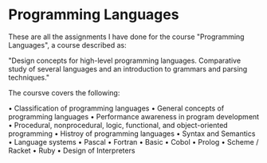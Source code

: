 # Programming Languages  

These are all the assignments I have done for the course "Programming Languages", a course described as:  
  
 "Design concepts for high-level programming languages. Comparative study of several languages and an introduction to grammars and parsing techniques."  
  
  
The coursve covers the following:

• Classification of programming languages
• General concepts of programming languages
• Performance awareness in program development
• Procedural, nonprocedural, logic, functional, and object-oriented programming
• Histroy of programming languages
• Syntax and Semantics
• Language systems
• Pascal
• Fortran
• Basic
• Cobol
• Prolog
• Scheme / Racket
• Ruby
• Design of Interpreters
